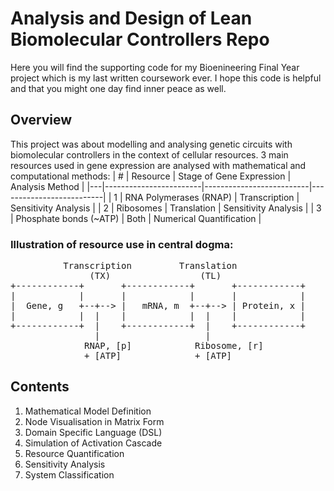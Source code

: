 # Analysis and Design of Lean Biomolecular Controllers Repo
Here you will find the supporting code for my Bioenineering Final Year project which is my last written coursework ever. I hope this code is helpful and that you might one day find inner peace as well.

## Overview
This project was about modelling and analysing genetic circuits with biomolecular controllers in the context of cellular resources. 3 main resources used in gene expression are analysed with mathematical and computational methods:
| # | Resource               | Stage of Gene Expression | Analysis Method          |
|---|------------------------|--------------------------|--------------------------|
| 1 | RNA Polymerases (RNAP) | Transcription            | Sensitivity Analysis     |
| 2 | Ribosomes              | Translation              | Sensitivity Analysis     |
| 3 | Phosphate bonds (~ATP) | Both                     | Numerical Quantification |

### Illustration of resource use in central dogma:
<pre>
          Transcription         Translation  
               (TX)                 (TL)  
+------------+       +------------+       +------------+  
|            |       |            |       |            |  
|  Gene, g   +--+--> |   mRNA, m  +--+--> | Protein, x |  
|            |  |    |            |  |    |            |  
+------------+  |    +------------+  |    +------------+  
                |                    |  
              RNAP, [p]            Ribosome, [r]  
              + [ATP]              + [ATP]  
</pre>

## Contents
1. Mathematical Model Definition
2. Node Visualisation in Matrix Form
3. Domain Specific Language (DSL)
4. Simulation of Activation Cascade
5. Resource Quantification
6. Sensitivity Analysis
7. System Classification

